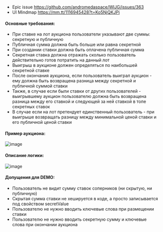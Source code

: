 * Epic issue https://github.com/andromedaspace/WIJG/issues/363
* UI Mindmap https://mm.tt/1116945428?t=Ko5NjQKJPi

#### Основные требования:
- При ставке на лот аукциона пользователи указывают две суммы: секретную и публичную
- Публичная сумма должна быть больше или равна секретной
- При создании ставки должна быть оплачена публичная сумма
- Секретная ставка должна отражать сколько пользователь действительно готов потратить на данный лот
- Выигрыш в аукционе должен определяться по наибольшей секретной ставке
- После окончания аукциона, если пользователь выиграл аукцион - ему должна быть возвращена разница между секретной и публичной суммой ставки
- Также, в случае если были ставки от других пользователей - выигрывшему аукцион пользователю должна быть возвращена разница между его ставкой и следующей за ней ставкой в топе секретных ставок
- В случае если на лот претендует единственный пользователь - при выигрыше возвращать разницу между минимальной ценой ставки и его публичной ценой ставки

#### Пример аукциона:
![image](https://user-images.githubusercontent.com/4842007/41902701-6114264a-7934-11e8-83f0-30d647966d43.png)

#### Описание логики:
![image](https://user-images.githubusercontent.com/4842007/41904693-585996a2-7939-11e8-88d0-7880c3678efa.png)

#### Допущения для DEMO:
- Пользователь не видит сумму ставок соперников (ни скрытую, ни публичную)
- Скрытая сумма ставки не хешируется в коде, а просто записывается под свойством secretValue
- Пользователю не нужно вводить ключевые слова при размещении ставки
- Пользователю не нужно вводить секретную сумму и ключевые слова при окончании аукциона